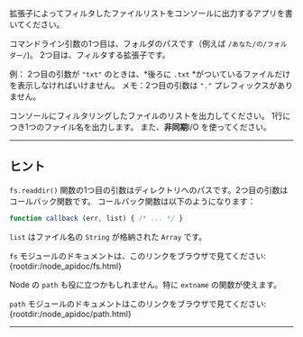拡張子によってフィルタしたファイルリストをコンソールに出力するアプリを書いてください。

コマンドライン引数の1つ目は、フォルダのパスです（例えば `/あなた/の/フォルダー/`)。 2つ目は、フィルタする拡張子です。

例： 2つ目の引数が `"txt"` のときは、*後ろに `.txt` *がついているファイルだけを表示しなければいけません。
メモ：2つ目の引数は `"."` プレフィックスがありません。

コンソールにフィルタリングしたファイルのリストを出力してください。
1行につき1つのファイル名を出力します。 また、**非同期**I/O を使ってください。

----------------------------------------------------------------------
## ヒント

`fs.readdir()` 関数の1つ目の引数はディレクトリへのパスです。2つ目の引数はコールバック関数です。
コールバック関数は以下のようになります：

```js
function callback (err, list) { /* ... */ }
```

`list` はファイル名の `String` が格納された `Array` です。

`fs` モジュールのドキュメントは、このリンクをブラウザで見てください:
  {rootdir:/node_apidoc/fs.html}

Node の `path` も役に立つかもしれません。特に `extname` の関数が使えます。

`path` モジュールのドキュメントはこのリンクをブラウザで見てください:
  {rootdir:/node_apidoc/path.html}

----------------------------------------------------------------------
